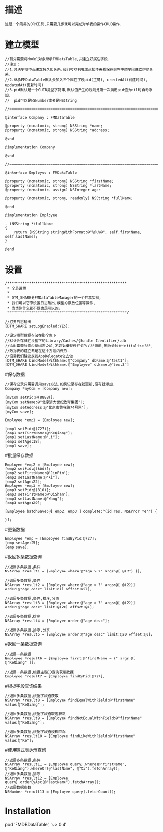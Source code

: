 # 描述

    这是一个简易的ORM工具,只需要几步就可以完成对单表的操作CRUD操作.
    
# 建立模型

    //首先需要将Model对象继承FMDataTable,并建立好属性字段.
    //注意：
    //1.只读字段不会建立持久化关系,我们可以利用这点把不需要保存到库中的字段建立排除关系.
    //2.继承FMDataTable默认会加入三个属性字段pid(主键), createdAt(创建时间), updatedAt(更新时间)
    //3.pid默认是一个GUID类型字符串,默认值产生的规则是第一次调用pid值为nil时自动添加,
    //  pid可以是NSNumber或者是NSString
    
    //==========================================================================================>
    
    @interface Company : FMDataTable
    
    @property (nonatomic, strong) NSString *name;
    @property (nonatomic, strong) NSString *address;
    
    @end
    
    @implementation Company
    
    @end
    
    //==========================================================================================>
    
    @interface Employee : FMDataTable

    @property (nonatomic, strong) NSString *firstName;
    @property (nonatomic, strong) NSString *lastName;
    @property (nonatomic, assign) NSInteger age;
    
    @property (nonatomic, strong, readonly) NSString *fullName;
    
    @end

    @implementation Employee
    
    - (NSString *)fullName
    {
        return [NSString stringWithFormat:@"%@.%@", self.firstName, self.lastName];
    }
    
    @end
    
# 设置
    /*******************************************************
     * 全局设置
     *
     * DTM_SHARE是FMDataTableManager的一个共享实例,
     * 我们可以它来设置日志输出,模型的存放位置等操作,
     * 当然你什么都不做也是可以的。
     *******************************************************/
    
    //打开日志输出
    [DTM_SHARE setLogEnabled:YES];
    
    //设定模型数据存储在那个库下
    //默认会存储在沙盒下的Library/Caches/{Bundle Identifier}.db
    //这时需要注意的是绑定之前,不要对模型做任何的方法调用,因为会触发initialize方法,
    //数据表的建立都是在这个方法内做的.
    //设置我们建议放到AppDelegate做去做
    [DTM_SHARE bindModelWithName:@"Company" dbName:@"test1"];
    [DTM_SHARE bindModelWithName:@"Employee" dbName:@"test2"];

#保存数据
    
    //保存记录只需要调用save方法,如果记录存在就更新,没有就添加.
    Company *myCom = [Company new];

    [myCom setPid:@(8888)];
    [myCom setName:@"北京清大世纪教育集团"];
    [myCom setAddress:@"北京市鲁谷路74号院"];
    [myCom save];

    Employee *emp1 = [Employee new];
    
    [emp1 setPid:@(727)];
    [emp1 setFirstName:@"KeQiang"];
    [emp1 setLastName:@"Li"];
    [emp1 setAge:18];
    [emp1 save];

#批量保存数据

    Employee *emp2 = [Employee new];
    [emp2 setPid:@(800)];
    [emp2 setFirstName:@"JinPin"];
    [emp2 setLastName:@"Xi"];
    [emp2 setAge:22];
    Employee *emp3 = [Employee new];
    [emp3 setPid:@(810)];
    [emp3 setFirstName:@"QiShan"];
    [emp3 setLastName:@"Wang"];
    [emp3 setAge:20];
    
    [Employee batchSave:@[ emp2, emp3 ] complete:^(id res, NSError *err) {
        
    }];
    
#更新数据

    Employee *emp = [Employee findByPid:@727];
    [emp setAge:25];
    [emp save];
    
#返回多条数据查询

    //返回多条数据,条件
    NSArray *result1 = [Employee where:@"age > ?" args:@[ @(22) ]];
    
    //返回多条数据,条件
    NSArray *result2 = [Employee where:@"age > ?" args:@[ @(22)] order:@"age desc" limit:nil offset:nil];
    
    //返回多条数据,条件,排序,分页
    NSArray *result3 = [Employee where:@"age > ?" args:@[ @(22)] order:@"age desc" limit:@(20) offset:@1];
    
    //返回多条数据,排序
    NSArray *result4 = [Employee order:@"age desc"];
    
    //返回多条数据,排序,分页
    NSArray *result5 = [Employee order:@"age desc" limit:@20 offset:@1];
    
#返回一条数据查询

    //返回一条数据
    Employee *result6 = [Employee first:@"firstName = ?" args:@[ @"KeQiang" ]];
    
    //返回一条数据,根据主键ID查询获取数据
    Employee *result7 = [Employee findByPid:@727];

#根据字段查询结果

    //返回多条数据,根据字段值获取
    NSArray *result8 = [Employee findEqualWithField:@"firstName" value:@"KeQiang"];
    
    //返回多条数据,根据字段值取返获取
    NSArray *result9 = [Employee findNotEqualWithField:@"firstName" value:@"KeQiang"];
    
    //返回多条数据,根据字段值模糊匹配
    NSArray *result10 = [Employee findLikeWithField:@"firstName" value:@"Ke"];


#使用链式表达示查询

    //返回多条数据,条件
    NSArray *result11 = [Employee query].where(@"firstName", @"KeQiang").whereOr(@"lastName", @"Xi").fetchArray();
    //返回多条数据,排序
    NSArray *result12 = [Employee query].orderByAsc(@"lastName").fetchArray();
    //返回数据条数
    NSNumber *result13 = [Employee query].fetchCount();


# Installation

pod 'FMDBDataTable', '~> 0.4'

